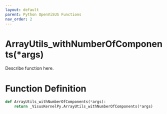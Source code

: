 ```yaml
---
layout: default
parent: Python OpenViSUS Functions
nav_order: 2
---
```


# ArrayUtils_withNumberOfComponents(*args)

Describe function here.

# Function Definition

```python
def ArrayUtils_withNumberOfComponents(*args):
    return _VisusKernelPy.ArrayUtils_withNumberOfComponents(*args)
```